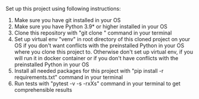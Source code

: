 Set up this project using following instructions:

1. Make sure you have git installed in your OS
2. Make sure you have Python 3.9* or higher installed in your OS
3. Clone this repository with "git clone <remote-repository-url>" command in your terminal
4. Set up virtual env "venv" in root directory of this cloned project on your OS if you don't want conflicts with the preinstalled Python in your OS where you clone this project to. 
   Otherwise don't set up virtual env, if you will run it in docker container or if you don't have conflicts with the preinstalled Python in your OS
5. Install all needed packages for this project with "pip install -r requirements.txt" command in your terminal
6. Run tests with "pytest -v -s -rxXs" command in your terminal to get comprehensible results
